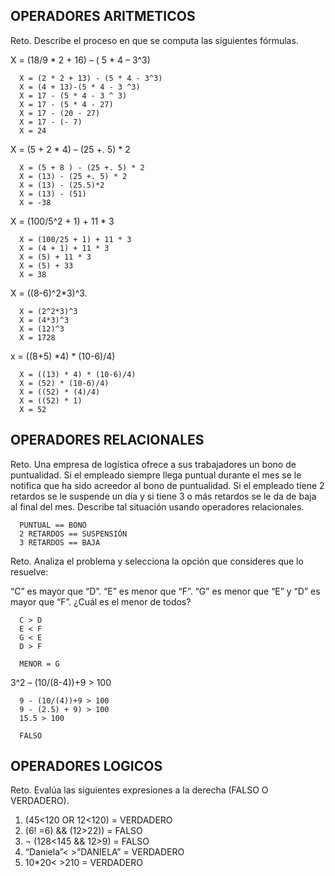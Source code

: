 ## OPERADORES ARITMETICOS
Reto. Describe el proceso en que se computa las siguientes fórmulas.

X = (18/9 * 2 + 16) – ( 5 * 4 – 3^3)

      X = (2 * 2 + 13) - (5 * 4 - 3^3)
      X = (4 + 13)-(5 * 4 - 3 ^3)
      X = 17 - (5 * 4 - 3 ^ 3)
      X = 17 - (5 * 4 - 27)
      X = 17 - (20 - 27)
      X = 17 - (- 7)
      X = 24

X = (5 + 2 * 4) – (25 +. 5) * 2

      X = (5 + 8 ) - (25 +. 5) * 2
      X = (13) - (25 +. 5) * 2
      X = (13) - (25.5)*2
      X = (13) - (51)
      X = -38
      
      
X = (100/5^2 + 1) + 11 * 3

      X = (100/25 + 1) + 11 * 3
      X = (4 + 1) + 11 * 3
      X = (5) + 11 * 3
      X = (5) + 33
      X = 38

X = ((8-6)^2*3)^3.

      X = (2^2*3)^3
      X = (4*3)^3
      X = (12)^3
      X = 1728
     

x = ((8+5) *4) * (10-6)/4) 

      X = ((13) * 4) * (10-6)/4) 
      X = (52) * (10-6)/4)  
      X = ((52) * (4)/4)
      X = ((52) * 1)
      X = 52
      
## OPERADORES RELACIONALES
Reto. Una empresa de logística ofrece a sus trabajadores un bono de
puntualidad. Si el empleado siempre llega puntual durante el mes se le
notifica que ha sido acreedor al bono de puntualidad. Si el empleado tiene
2 retardos se le suspende un día y si tiene 3 o más retardos se le da de
baja al final del mes. Describe tal situación usando operadores
relacionales.

     
      PUNTUAL == BONO 
      2 RETARDOS == SUSPENSIÓN
      3 RETARDOS == BAJA

Reto. Analiza el problema y selecciona la opción que consideres que lo
resuelve:

“C” es mayor que “D”. “E” es menor que “F”. “G” es menor que “E” y “D” es
mayor que “F”. ¿Cuál es el menor de todos?

      C > D
      E < F
      G < E
      D > F
      
      MENOR = G

3^2 – (10/(8-4))+9 > 100 

      9 - (10/(4))+9 > 100
      9 - (2.5) + 9) > 100
      15.5 > 100
      
      FALSO

## OPERADORES LOGICOS
Reto. Evalúa las siguientes expresiones a la derecha (FALSO O VERDADERO).
1) (45<120 OR 12<120) = VERDADERO
2) (6! =6) && (12>22)) = FALSO
3) ¬ (128<145 && 12>9) = FALSO
4) “Daniela”< >”DANIELA” = VERDADERO
5) 10*20< >210 = VERDADERO
